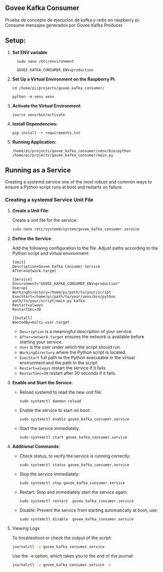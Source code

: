 
## Govee Kafka Consumer

Prueba de concepto de ejecución de kafka y redis en raspberry pi.
Consume mensajes generados por Govee Kafka Producer.


## Setup:

1. **Set ENV variable**
    ```
      sudo nano /etc/environment

      GOVEE_KAFKA_CONSUMER_ENV=production
    ```

2. **Set Up a Virtual Environment on the Raspberry Pi:**
    ```
    cd /home/pi/projects/govee_kafka_consumer/

    python -m venv venv
    ```
3. **Activate the Virtual Environment**:
    ```
    source venv/bin/activate
    ```
4. **Install Dependencies:**
    ```
    pip install -r requirements.txt
    ```
5. **Running Application:**
    ```
    /home/pi/projects/govee_kafka_consumer/venv/bin/python /home/pi/projects/govee_kafka_consumer/main.py
    ```


## Running as a Service
Creating a systemd service one of the most robust and common ways to ensure a Python script runs at boot and restarts on failure.

### Creating a systemd Service Unit File

1. **Create a Unit File**: 
    
    Create a unit file for the service: 
    ```sh
    sudo nano /etc/systemd/system/govee_kafka_consumer.service
    ```

2. **Define the Service**: 

    Add the following configuration to the file. Adjust paths according to the Python script and virtual environment:

    ```
    [Unit]
    Description=Govee Kafka Consumer Service
    After=network.target

    [Service]
    Environment="GOVEE_KAFKA_CONSUMER_ENV=production"
    User=pi
    WorkingDirectory=/home/pi/path/to/your/script
    ExecStart=/home/pi/path/to/your/venv/bin/python path/to/your/script/main.py kafka
    Restart=always
    RestartSec=30

    [Install]
    WantedBy=multi-user.target
    ```

    - `Description` is a meaningful description of your service.
    - `After=network.target` ensures the network is available before starting your service.
    - `User` is the user under which the script should run. 
    - `WorkingDirectory`  where the Python script is located.
    - `ExecStart` full path to the Python executable in the virtual environment and the path to the script.
    - `Restart=always` restart the service if it fails.
    - `RestartSec=30` restart after 30 seconds if it fails.

3. **Enable and Start the Service**: 

    - Reload systemd to read the new unit file:

      ```
      sudo systemctl daemon-reload
      ```

    - Enable the service to start on boot:

      ```
      sudo systemctl enable govee_kafka_consumer.service
      ```

    - Start the service immediately:

      ```
      sudo systemctl start govee_kafka_consumer.service
      ```

 
4. **Additional Commands**: 

    - Check status, to verify the service is running correctly:
      ```
      sudo systemctl status govee_kafka_consumer.service
      ```

    - Stop the service immediately:
      ```
      sudo systemctl stop govee_kafka_consumer.service
      ```

    - Restart: Stop and immediately start the service again:
      ```
      sudo systemctl restart  govee_kafka_consumer.service
      ```
    - Disable: Prevent the service from starting automatically at boot, use:
      ```
      sudo systemctl disable  govee_kafka_consumer.service
      ```

6.  Viewing Logs

    To troubleshoot or check the output of the script:

    ```sh
    journalctl -u govee_kafka_consumer.service
    ```

    Use the -e option, which takes you to the end of the journal:

    ```sh
    journalctl -u govee_kafka_consumer.service -e
    ```




